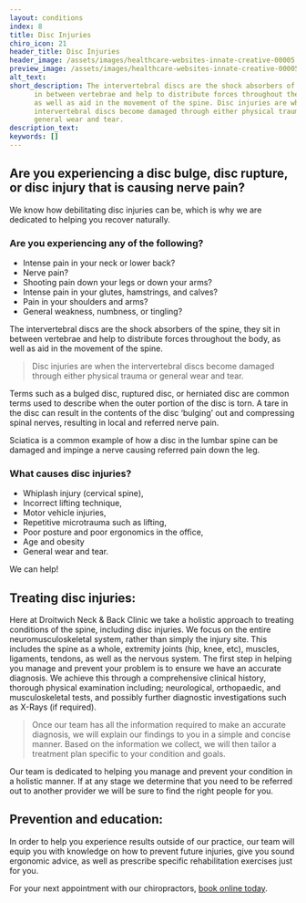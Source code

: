 ```yaml
---
layout: conditions
index: 8
title: Disc Injuries
chiro_icon: 21
header_title: Disc Injuries
header_image: /assets/images/healthcare-websites-innate-creative-00005.jpg
preview_image: /assets/images/healthcare-websites-innate-creative-00005.jpg
alt_text:
short_description: The intervertebral discs are the shock absorbers of the spine, they sit
      in between vertebrae and help to distribute forces throughout the body,
      as well as aid in the movement of the spine. Disc injuries are when the
      intervertebral discs become damaged through either physical trauma or
      general wear and tear.
description_text:
keywords: []
---
```

## Are you experiencing a disc bulge, disc rupture, or disc injury that is causing nerve pain?

We know how debilitating disc injuries can be, which is why we are dedicated to helping you recover naturally.

### Are you experiencing any of the following?
- Intense pain in your neck or lower back?
- Nerve pain?
- Shooting pain down your legs or down your arms?
- Intense pain in your glutes, hamstrings, and calves?
- Pain in your shoulders and arms?
- General weakness, numbness, or tingling?

The intervertebral discs are the shock absorbers of the spine, they sit in between vertebrae and help to distribute forces throughout the body, as well as aid in the movement of the spine.

>Disc injuries are when the intervertebral discs become damaged through either physical trauma or general wear and tear.  

Terms such as a bulged disc, ruptured disc, or herniated disc are common terms used to describe when the outer portion of the disc is torn. A tare in the disc can result in the contents of the disc ‘bulging’ out and compressing spinal nerves, resulting in local and referred nerve pain. 

Sciatica is a common example of how a disc in the lumbar spine can be damaged and impinge a nerve causing referred pain down the leg.

### What causes disc injuries?
- Whiplash injury (cervical spine),
- Incorrect lifting technique,
- Motor vehicle injuries,
- Repetitive microtrauma such as lifting, 
- Poor posture and poor ergonomics in the office,
- Age and obesity
- General wear and tear.

We can help!

## Treating disc injuries:

Here at Droitwich Neck & Back Clinic we take a holistic approach to treating conditions of the spine, including disc injuries. We focus on the entire neuromusculoskeletal system, rather than simply the injury site. This includes the spine as a whole, extremity joints (hip, knee, etc), muscles,  ligaments, tendons, as well as the nervous system. The first step in helping you manage and prevent your problem is to ensure we have an accurate diagnosis. We achieve this through a comprehensive clinical history, thorough physical examination including; neurological, orthopaedic, and musculoskeletal tests, and possibly further diagnostic investigations such as X-Rays (if required). 

>Once our team has all the information required to make an accurate diagnosis, we will explain our findings to you in a simple and concise manner. Based on the information we collect, we will then tailor a treatment plan specific to your condition and goals.

Our team is dedicated to helping you manage and prevent your condition in a holistic manner. If at any stage we determine that you need to be referred out to another provider we will be sure to find the right people for you. 

## Prevention and education:
In order to help you experience results outside of our practice, our team will equip you with knowledge on how to prevent future injuries, give you sound ergonomic advice, as well as prescribe specific rehabilitation exercises just for you.

For your next appointment with our chiropractors, [book online today](/book-online).
